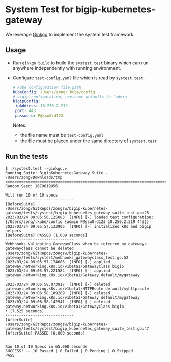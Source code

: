 # System Test for bigip-kubernetes-gateway

We leverage [Ginkgo](https://onsi.github.io/ginkgo/) to implement the system test framework. 

## Usage

* Run `ginkgo build` to build the `systest.test` binary which can run anywhere independently with running environment.

* Configure `test-config.yaml` file which is read by `systest.test`.

   ```yaml
   # kube configuration file path
   kubeConfig: /Users/zong/.kube/config
   # bigip configuration, username defaults to 'admin'
   bigipConfig:
    ipAddress: 10.250.2.219
    port: 443
    password: P@ssw0rd123
   ```

  Notes:
   * the file name must be `test-config.yaml`
   * the file must be placed under the same directory of `systest.test`

## Run the tests

```shell
$ ./systest.test --ginkgo.v
Running Suite: BigipKubernetesGateway Suite - /Users/zong/Downloads/tmp
=======================================================================
Random Seed: 1679619956

Will run 10 of 10 specs
------------------------------
[BeforeSuite]
/Users/zong/GitRepos/zongzw/bigip-kubernetes-gateway/tests/systest/bigip_kubernetes_gateway_suite_test.go:25
2023/03/24 09:05:56.125083  [INFO] [-] loaded test configuration: {/Users/zong/.kube/config {admin P@ssw0rd123 10.250.2.219 443}}
2023/03/24 09:05:57.133906  [INFO] [-] initialized k8s and bigip helpers
[BeforeSuite] PASSED [1.009 seconds]
------------------------------
Webhhooks Validating GatewayClass when be referred by gateways gatewayclass cannot be deleted
/Users/zong/GitRepos/zongzw/bigip-kubernetes-gateway/tests/systest/webhooks_gatewayclass_test.go:52
2023/03/24 09:05:57.174686  [INFO] [-] applied gateway.networking.k8s.io/v1beta1/GatewayClass bigip
2023/03/24 09:05:57.221584  [INFO] [-] applied gateway.networking.k8s.io/v1beta1/Gateway default/mygateway
...
2023/03/24 09:06:58.073917  [INFO] [-] deleted gateway.networking.k8s.io/v1beta1/HTTPRoute default/myhttproute
2023/03/24 09:06:58.109289  [INFO] [-] deleted gateway.networking.k8s.io/v1beta1/Gateway default/mygateway
2023/03/24 09:06:58.142941  [INFO] [-] deleted gateway.networking.k8s.io/v1beta1/GatewayClass bigip
• [7.525 seconds]
------------------------------
[AfterSuite]
/Users/zong/GitRepos/zongzw/bigip-kubernetes-gateway/tests/systest/bigip_kubernetes_gateway_suite_test.go:47
[AfterSuite] PASSED [0.000 seconds]
------------------------------

Ran 10 of 10 Specs in 65.068 seconds
SUCCESS! -- 10 Passed | 0 Failed | 0 Pending | 0 Skipped
PASS
```

